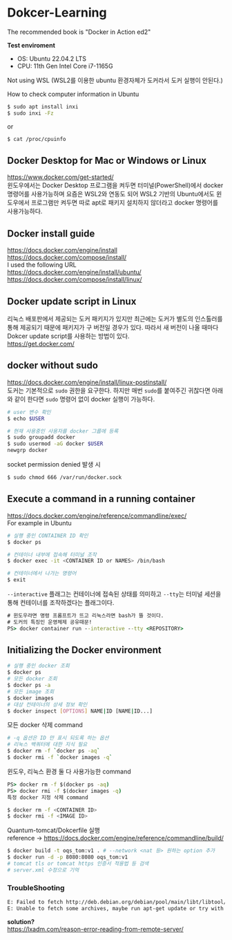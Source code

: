 # Dokcer-Learning
The recommended book is "Docker in Action ed2"

**Test enviroment**
- OS: Ubuntu 22.04.2 LTS
- CPU: 11th Gen Intel Core i7-1165G

Not using WSL (WSL2를 이용한 ubuntu 환경자체가 도커라서 도커 실행이 안된다.)

How to check computer information in Ubuntu
```bash
$ sudo apt install inxi
$ sudo inxi -Fz
```
or
```bash
$ cat /proc/cpuinfo
```
## Docker Desktop for Mac or Windows or Linux
https://www.docker.com/get-started/ \
윈도우에서는 Docker Desktop 프로그램을 켜두면 터미널(PowerShell)에서 docker 명령어를 사용가능하며 요즘은 WSL2와 연동도 되어 WSL2 기반의 Ubuntu에서도 윈도우에서 프로그램만 켜두면 따로 apt로 패키지 설치하지 않더라고 docker 명령어를 사용가능하다.
## Docker install guide
https://docs.docker.com/engine/install \
https://docs.docker.com/compose/install/ \
I used the following URL\
https://docs.docker.com/engine/install/ubuntu/ \
https://docs.docker.com/compose/install/linux/
## Docker update script in Linux
리눅스 배포판에서 제공되는 도커 패키지가 있지만 최근에는 도커가 별도의 인스톨러를 통해 제공되기 때문에 패키지가 구 버전일 경우가 있다. 따라서 새 버전이 나올 때마다 Dokcer update script를 사용하는 방법이 있다.\
https://get.docker.com/
## docker without sudo

https://docs.docker.com/engine/install/linux-postinstall/ \
도커는 기본적으로 `sudo` 권한을 요구한다. 하지만 매번 `sudo`를 붙여주긴 귀찮다면 아래와 같이 한다면 `sudo` 명령어 없이 docker 실행이 가능하다.

```bash
# user 변수 확인
$ echo $USER

# 현재 사용중인 사용자를 docker 그룹에 등록
$ sudo groupadd docker
$ sudo usermod -aG docker $USER
newgrp docker
```
socket permission denied 발생 시
```bash
$ sudo chmod 666 /var/run/docker.sock
```

## Execute a command in a running container

https://docs.docker.com/engine/reference/commandline/exec/ \
For example in Ubuntu
```bash
# 실행 중인 CONTAINER ID 확인
$ docker ps

# 컨테이너 내부에 접속해 터미널 조작
$ docker exec -it <CONTAINER ID or NAMES> /bin/bash

# 컨테이너에서 나가는 명령어
$ exit
```
`--interactive` 플래그는 컨테이너에 접속된 상태를 의미하고 `--tty`는 터미널 세션을 통해 컨테이너를 조작하겠다는 플래그이다.
```bat
# 윈도우라면 명령 프롬프트가 뜨고 리눅스라면 bash가 뜰 것이다.
# 도커의 특징인 운영체제 공유때문!
PS> docker container run --interactive --tty <REPOSITORY>
```
## Initializing the Docker environment
```bash
# 실행 중인 docker 조회
$ docker ps
# 모든 docker 조회
$ docker ps -a
# 모든 image 조회
$ docker images
# 대상 컨테이너의 상세 정보 확인
$ docker inspect [OPTIONS] NAME|ID [NAME|ID...]
```
모든 docker 삭제 command
```bash
# -q 옵션은 ID 만 표시 되도록 하는 옵션
# 리눅스 백쿼터에 대한 지식 필요
$ docker rm -f `docker ps -aq`
$ docker rmi -f `docker images -q`
```
윈도우, 리눅스 환경 둘 다 사용가능한 command
```bat
PS> docker rm -f $(docker ps -aq)
PS> docker rmi -f $(docker images -q)
특정 docker 지정 삭제 command
```
```bash
$ docker rm -f <CONTAINER ID>
$ docker rmi -f <IMAGE ID>
```
Quantum-tomcat/Dokcerfile 실행   
reference → https://docs.docker.com/engine/reference/commandline/build/
```bash
$ docker build -t oqs_tom:v1 . # --network <nat 등> 원하는 option 추가
$ docker run -d -p 8080:8080 oqs_tom:v1
# tomcat tls or tomcat https 인증서 적용법 등 검색
# server.xml 수정으로 기억
```

### TroubleShooting
```bash
E: Failed to fetch http://deb.debian.org/debian/pool/main/libt/libtool/libtool_2.4.6-15_all.deb  Error reading from server - read (104: Connection reset by peer) [IP: 146.75.50.132 80]
E: Unable to fetch some archives, maybe run apt-get update or try with --fix-missing?
```
**solution?**  
https://lxadm.com/reason-error-reading-from-remote-server/

